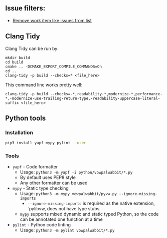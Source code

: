 ## Issue filters:
- [Remove work item like issues from list](https://github.com/VowpalWabbit/vowpal_wabbit/issues?page=1&q=is%3Aissue+is%3Aopen+-label%3A%22Feature+Request%22+-label%3A%22Atomization%22+-label%3A%22Continuous+Action%22+-label%3A%22Technical+Debt%22&utf8=%E2%9C%93) 

## Clang Tidy
Clang Tidy can be run by:
```
mkdir build
cd build
cmake .. -DCMAKE_EXPORT_COMPILE_COMMANDS=On
cd ..
clang-tidy -p build --checks=* <file_here>
```

This command line works pretty well:
```
clang-tidy -p build --checks=-*,readability-*,modernize-*,performance-*,-modernize-use-trailing-return-type,-readability-uppercase-literal-suffix <file_here>
```

## Python tools
### Installation
```sh
pip3 install yapf mypy pylint --user
```

### Tools
- `yapf` - Code formatter
    - Usage: `python3 -m yapf -i python/vowpalwabbit/*.py`
    - By default uses PEP8 style
    - Any other formatter can be used
- `mypy` - Static type checking
    - Usage: `python3 -m mypy vowpalwabbit/pyvw.py --ignore-missing-imports`
        - `--ignore-missing-imports` is required as the native extension, `pylibvw, does not have type stubs.
    - `mypy` supports mixed dynamic and static typed Python, so the code can be annotated one function at a time
- `pylint` - Python code linting
    - Usage: `python3 -m pylint vowpalwabbit/*.py`